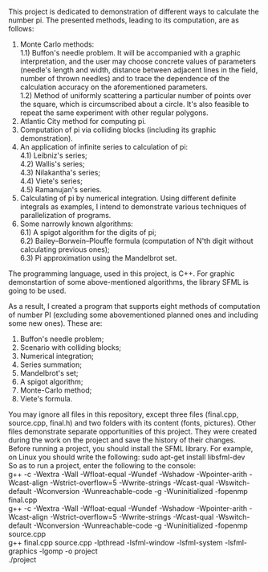 This project is dedicated to demonstration of different ways to calculate the number pi. The presented methods, leading to its computation, are as follows:
1) Monte Carlo methods:  
1.1) Buffon's needle problem. It will be accompanied with a graphic interpretation, and the user may choose concrete values of parameters (needle's length and width, distance between adjacent lines in the field, number of thrown needles) and to trace the dependence of the calculation accuracy on the aforementioned parameters.  
1.2) Method of uniformly scattering a particular number of points over the square, which is circumscribed about a circle. It's also feasible to repeat the same experiment with other regular polygons.  
2) Atlantic City method for computing pi.  
3) Computation of pi via colliding blocks (including its graphic demonstration).  
4) An application of infinite series to calculation of pi:  
4.1) Leibniz's series;  
4.2) Wallis's series;  
4.3) Nilakantha's series;  
4.4) Viete's series;  
4.5) Ramanujan's series.  
5) Calculating of pi by numerical integration. Using different definite integrals as examples, I intend to demonstrate various techniques of parallelization of programs.  
6) Some narrowly known algorithms:  
6.1) A spigot algorithm for the digits of pi;  
6.2) Bailey–Borwein–Plouffe formula (computation of N'th digit without calculating previous ones);  
6.3) Pi approximation using the Mandelbrot set.  

The programming language, used in this project, is C++. For graphic demonstartion of some above-mentioned algorithms, the library SFML is going to be used.

As a result, I created a program that supports eight methods of computation of number PI (excluding some abovementioned planned ones and including some new ones). These are:  
1) Buffon's needle problem;  
2) Scenario with colliding blocks;  
3) Numerical integration;  
4) Series summation;  
5) Mandelbrot's set;  
6) A spigot algorithm;  
7) Monte-Carlo method;  
8) Viete's formula.  
  
You may ignore all files in this repository, except three files (final.cpp, source.cpp, final.h) and two folders with its content (fonts, pictures). Other files demonstrate separate opportunities of this project. They were created during the work on the project and save the history of their changes.  
Before running a project, you should install the SFML library. For example, on Linux you should write the following: sudo apt-get install libsfml-dev  
So as to run a project, enter the following to the console:  
g++ -c -Wextra -Wall -Wfloat-equal -Wundef -Wshadow -Wpointer-arith -Wcast-align -Wstrict-overflow=5 -Wwrite-strings -Wcast-qual -Wswitch-default -Wconversion -Wunreachable-code -g -Wuninitialized -fopenmp final.cpp  
g++ -c -Wextra -Wall -Wfloat-equal -Wundef -Wshadow -Wpointer-arith -Wcast-align -Wstrict-overflow=5 -Wwrite-strings -Wcast-qual -Wswitch-default -Wconversion -Wunreachable-code -g -Wuninitialized -fopenmp source.cpp  
g++ final.cpp source.cpp -lpthread -lsfml-window -lsfml-system -lsfml-graphics -lgomp -o project  
./project  
